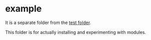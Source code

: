 # example

It is a separate folder from the [test folder](https://github.com/turtle85917/readline/tree/master/test).

This folder is for actually installing and experimenting with modules.
